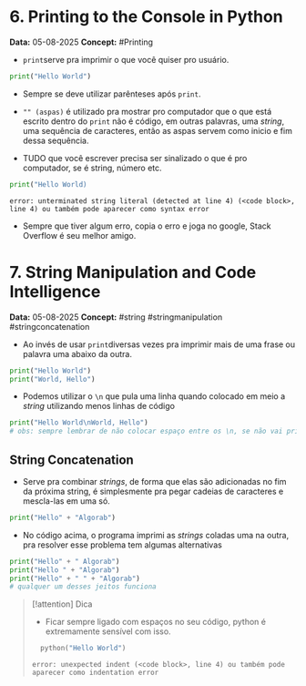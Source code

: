 # 6. Printing to the Console in Python

**Data:** 05-08-2025
**Concept:** #Printing

- ```print```serve pra imprimir o que você quiser pro usuário.

```python
print("Hello World")
```

- Sempre se deve utilizar parênteses após ```print```.

- ```"" (aspas)``` é utilizado pra mostrar pro computador que o que está escrito dentro do ```print``` não é código, em outras palavras, uma *string*, uma sequência de caracteres, então as aspas servem como inicio e fim dessa sequência.

- TUDO que você escrever precisa ser sinalizado o que é pro computador, se é string, número etc.

```python
print("Hello World)
```
```error: unterminated string literal (detected at line 4) (<code block>, line 4) ou também pode aparecer como syntax error```

- Sempre que tiver algum erro, copia o erro e joga no google, Stack Overflow é seu melhor amigo.


# 7. String Manipulation and Code Intelligence

**Data:** 05-08-2025
**Concept:**  #string #stringmanipulation #stringconcatenation

- Ao invés de usar ```print```diversas vezes pra imprimir mais de uma frase ou palavra uma abaixo da outra.

```python
print("Hello World")
print("World, Hello")
```

- Podemos utilizar o ```\n``` que pula uma linha quando colocado em meio a *string* utilizando menos linhas de código

```python
print("Hello World\nWorld, Hello")
# obs: sempre lembrar de não colocar espaço entre os \n, se não vai printar a a palavra de baixo com um espaço no inicio da linha
```

## String Concatenation

- Serve pra combinar *strings*, de forma que elas são adicionadas no fim da próxima string, é simplesmente pra pegar cadeias de caracteres e mescla-las em uma só.

```python
print("Hello" + "Algorab")
```

- No código acima, o programa imprimi as *strings* coladas uma na outra, pra resolver esse problema tem algumas alternativas

```python
print("Hello" + " Algorab")
print("Hello " + "Algorab")
print("Hello" + " " + "Algorab")
# qualquer um desses jeitos funciona
```

> [!attention] Dica
> - Ficar sempre ligado com espaços no seu código, python é extremamente sensível com isso.
> 
> ```python
> 	python("Hello World")
> ```
> ```error: unexpected indent (<code block>, line 4) ou também pode aparecer como indentation error```

